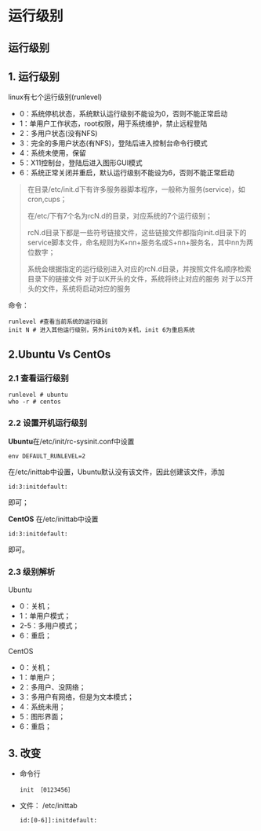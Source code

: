 # 运行级别

## 运行级别

## 1. 运行级别

linux有七个运行级别\(runlevel\)

* 0：系统停机状态，系统默认运行级别不能设为0，否则不能正常启动
* 1：单用户工作状态，root权限，用于系统维护，禁止远程登陆
* 2：多用户状态\(没有NFS\)
* 3：完全的多用户状态\(有NFS\)，登陆后进入控制台命令行模式
* 4：系统未使用，保留
* 5：X11控制台，登陆后进入图形GUI模式
* 6：系统正常关闭并重启，默认运行级别不能设为6，否则不能正常启动

> 在目录/etc/init.d下有许多服务器脚本程序，一般称为服务\(service\)，如cron,cups；
>
> 在/etc/下有7个名为rcN.d的目录，对应系统的7个运行级别；
>
> rcN.d目录下都是一些符号链接文件，这些链接文件都指向init.d目录下的service脚本文件，命名规则为K+nn+服务名或S+nn+服务名，其中nn为两位数字；
>
> 系统会根据指定的运行级别进入对应的rcN.d目录，并按照文件名顺序检索目录下的链接文件 对于以K开头的文件，系统将终止对应的服务 对于以S开头的文件，系统将启动对应的服务

命令：

```text
runlevel #查看当前系统的运行级别
init N # 进入其他运行级别，另外init0为关机，init 6为重启系统
```

## 2.Ubuntu Vs CentOs

### 2.1 查看运行级别

```text
runlevel # ubuntu
who -r # centos
```

### 2.2 设置开机运行级别

**Ubuntu**在/etc/init/rc-sysinit.conf中设置

```text
env DEFAULT_RUNLEVEL=2
```

在/etc/inittab中设置，Ubuntu默认没有该文件，因此创建该文件，添加

```text
id:3:initdefault:
```

即可；

**CentOS** 在/etc/inittab中设置

```text
id:3:initdefault:
```

即可。

### 2.3 级别解析

Ubuntu

* 0：关机； 
* 1：单用户模式； 
* 2-5：多用户模式； 
* 6：重启；

CentOS

* 0：关机； 
* 1：单用户； 
* 2：多用户、没网络； 
* 3：多用户有网络，但是为文本模式； 
* 4：系统未用； 
* 5：图形界面； 
* 6：重启；

## 3. 改变

* 命令行

  ```text
  init ［0123456］
  ```

* 文件： /etc/inittab

  ```text
  id:[0-6]]:initdefault:
  ```

